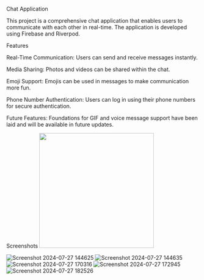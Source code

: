 Chat Application

This project is a comprehensive chat application that enables users to communicate with each other in real-time. The application is developed using Firebase and Riverpod.

Features

Real-Time Communication: Users can send and receive messages instantly.

Media Sharing: Photos and videos can be shared within the chat.

Emoji Support: Emojis can be used in messages to make communication more fun.

Phone Number Authentication: Users can log in using their phone numbers for secure authentication.

Future Features: Foundations for GIF and voice message support have been laid and will be available in future updates.



Screenshots
<img src = "https://github.com/user-attachments/assets/b78cbe74-3949-4319-969f-ccc830bf5f60" width = "300">

![Screenshot 2024-07-27 144625](https://github.com/user-attachments/assets/b78cbe74-3949-4319-969f-ccc830bf5f60)
![Screenshot 2024-07-27 144635](https://github.com/user-attachments/assets/4633817f-7784-4ddc-ba9d-d6f52bcac7ec)
![Screenshot 2024-07-27 170316](https://github.com/user-attachments/assets/c93ef17f-0554-49d5-a2c7-783921c50c64)
![Screenshot 2024-07-27 172945](https://github.com/user-attachments/assets/b0fcdb41-5cd6-41b9-a70b-ee370c58cc8c)
![Screenshot 2024-07-27 182526](https://github.com/user-attachments/assets/9fcc3e64-ba9c-4d7e-950e-242ca76e7150)
